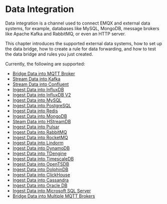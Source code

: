 # Data Integration

Data integration is a channel used to connect EMQX and external data systems, for example, databases like MySQL, MongoDB, message brokers like Apache Kafka and RabbitMQ, or even an HTTP server.

This chapter introduces the supported external data systems, how to set up the data bridge, how to create a rule for data forwarding, and how to test the data bridge and rules you just created. 

Currently, the following are supported:

- [Bridge Data into MQTT Broker](../rule/bridge_mqtt.md)
- [Stream Data into Kafka](../rule/bridge_kafka.md)
- [Stream Data into Confluent](./bridge_confluent.md)
- [Ingest Data into InfluxDB](../rule/backend_influxdb.md)
- [Ingest Data into InfluxDB V2](../rule/backend_influxdb_v2.md)
- [Ingest Data into MySQL](../rule/backend_mysql.md)
- [Ingest Data into PostgreSQL](../rule/backend_pgsql.md)
- [Ingest Data into Redis](../rule/backend_redis.md)
- [Ingest Data into MongoDB](../rule/backend_mongodb.md)
- [Steam Data into HStreamDB](../rule/backend_hstreamdb.md)
- [Ingest Data into Pulsar](../rule/bridge_pulsar.md)
- [Ingest Data into RabbitMQ](../rule/bridge_rabbitmq.md)
- [Ingest Data into RocketMQ](../rule/bridge_rocketmq.md)
- [Ingest Data into Lindorm](../rule/backend_lindorm.md)
- [Ingest Data into DynamoDB](../rule/backend_dynamodb.md)
- [Ingest Data into TDengine](../rule/backend_tdengine.md)
- [Ingest Data into TimescaleDB](../rule/backend_timescaledb.md)
- [Ingest Data into OpenTSDB](../rule/backend_opentsdb.md)
- [Ingest Data into DolphinDB](../rule/backend_dolphindb.md)
- [Ingest Data into ClickHouse](../rule/backend_clickhouse.md)
- [Ingest Data into Cassandra](../rule/backend_cassandra.md)
- [Ingest Data into Oracle DB](../rule/backend_oracle.md)
- [Ingest Data into Microsoft SQL Server](../rule/backend_sqlserver.md)
- [Bridge Data into Multiple MQTT Brokers](../rule/bridge_emqx.md)